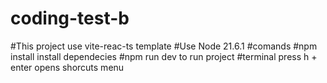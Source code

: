 # coding-test-b

#This project use vite-reac-ts template
#Use Node 21.6.1
#comands
#npm install install dependecies
#npm run dev to run project
#terminal press h + enter opens shorcuts menu
